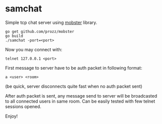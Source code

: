# samchat
Simple tcp chat server using [mobster](http://github.com/prozz/mobster) library.

```
go get github.com/prozz/mobster
go build
./samchat -port=<port>
```

Now you may connect with:
```
telnet 127.0.0.1 <port>
```

First message to server have to be auth packet in following format:
```
a <user> <room>
```
(be quick, server disconnects quite fast when no auth packet sent)

After auth packet is sent, any message send to server will be broadcasted to all connected users in same room. Can be easily tested with few telnet sessions opened.

Enjoy!
